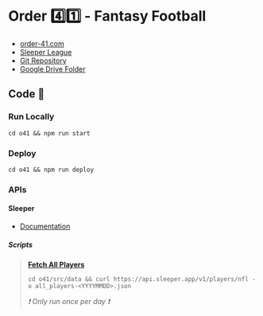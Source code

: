 # Order :four::one: - Fantasy Football

- [order-41.com](https://order-41.com)
- [Sleeper League](https://sleeper.com/leagues/1248116529610883072/team)
- [Git Repository](https://github.com/mpb9/o41)
- [Google Drive Folder](https://drive.google.com/drive/folders/1b8rxyCXi_al_9z5Wp39z8va5iE7OlB8h?usp=drive_link)

## Code :robot:

### Run Locally

```shell
cd o41 && npm run start
```

### Deploy

```shell
cd o41 && npm run deploy
```

### APIs

#### Sleeper

- [Documentation](https://docs.sleeper.com/)

##### Scripts

> **[Fetch All Players](https://docs.sleeper.com/#fetch-all-players)**
>
> ```shell
> cd o41/src/data && curl https://api.sleeper.app/v1/players/nfl -o all_players-<YYYYMMDD>.json
> ```
>
> *:exclamation: Only run once per day :exclamation:*
